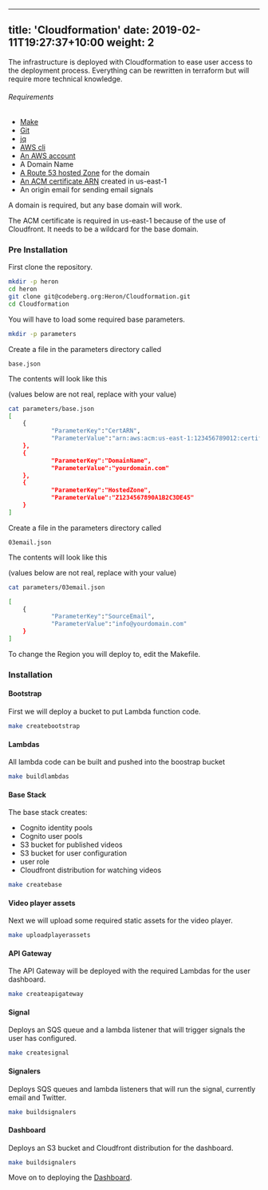 
---
title: 'Cloudformation'
date: 2019-02-11T19:27:37+10:00
weight: 2
---

The infrastructure is deployed with Cloudformation to ease user access to the deployment process.
Everything can be rewritten in terraform but will require more technical knowledge.

###### Requirements

- [Make](https://www.gnu.org/software/make/)
- [Git](https://git-scm.com/)
- [jq](https://jqlang.github.io/jq/)
- [AWS cli](https://aws.amazon.com/cli/)
- [An AWS account](https://aws.amazon.com/resources/create-account/)
- A Domain Name
- [A Route 53 hosted Zone](https://docs.aws.amazon.com/Route53/latest/DeveloperGuide/hosted-zones-working-with.html) for the domain
- [An ACM certificate ARN](https://docs.aws.amazon.com/acm/latest/userguide/acm-overview.html) created in us-east-1
- An origin email for sending email signals

<!--more-->

A domain is required, but any base domain will work.

The ACM certificate is required in us-east-1 because of the use of Cloudfront.
It needs to be a wildcard for the base domain.



### Pre Installation

First clone the repository.

```zsh
mkdir -p heron
cd heron
git clone git@codeberg.org:Heron/Cloudformation.git
cd Cloudformation
```

You will have to load some required base parameters.

```zsh
mkdir -p parameters

```

Create a file in the parameters directory called 
```
base.json
```

The contents will look like this

(values below are not real, replace with your value)

```zsh
cat parameters/base.json
[
	{
      		"ParameterKey":"CertARN",
      		"ParameterValue":"arn:aws:acm:us-east-1:123456789012:certificate/a123b456-c789-0123-de45-6f7890g12345"
	},
	{
      		"ParameterKey":"DomainName",
      		"ParameterValue":"yourdomain.com"
	},
	{
      		"ParameterKey":"HostedZone",
      		"ParameterValue":"Z1234567890A1B2C3DE45"
	}
]
```

Create a file in the parameters directory called 
```
03email.json
```

The contents will look like this

(values below are not real, replace with your value)


```zsh
cat parameters/03email.json

[
	{
      		"ParameterKey":"SourceEmail",
      		"ParameterValue":"info@yourdomain.com"
	}
]
```

To change the Region you will deploy to, edit the Makefile.


### Installation

#### Bootstrap

First we will deploy a bucket to put Lambda function code.

```zsh
make createbootstrap
```

#### Lambdas

All lambda code can be built and pushed into the boostrap bucket

```zsh
make buildlambdas
```

#### Base Stack

The base stack creates:
- Cognito identity pools
- Cognito user pools
- S3 bucket for published videos
- S3 bucket for user configuration
- user role
- Cloudfront distribution for watching videos

```zsh
make createbase
```

#### Video player assets

Next we will upload some required static assets for the video player.

```zsh
make uploadplayerassets
```


#### API Gateway

The API Gateway will be deployed with the required Lambdas for the user dashboard.

```zsh
make createapigateway
```

#### Signal

Deploys an SQS queue and a lambda listener that will trigger signals the user has configured.

```zsh
make createsignal
```

#### Signalers

Deploys SQS queues and lambda listeners that will run the signal, currently email and Twitter.

```zsh
make buildsignalers
```


#### Dashboard

Deploys an S3 bucket and Cloudfront distribution for the dashboard.

```zsh
make buildsignalers
```


Move on to deploying the [Dashboard](/docs/dashboard/).
